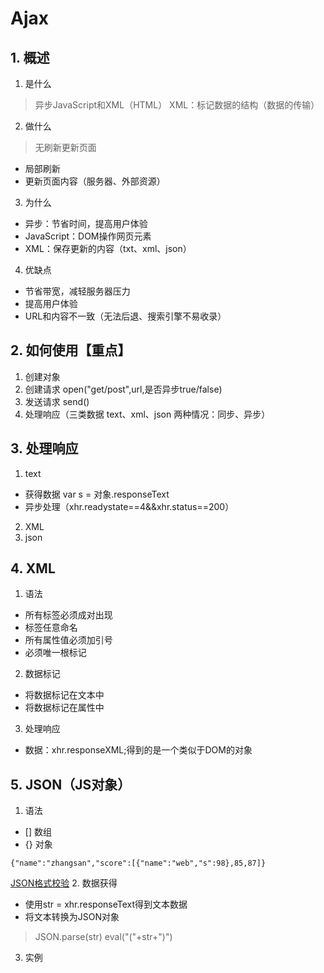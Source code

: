 # Ajax
## 1. 概述
1. 是什么
> 异步JavaScript和XML（HTML）
> XML：标记数据的结构（数据的传输）
2. 做什么
> 无刷新更新页面
* 局部刷新
* 更新页面内容（服务器、外部资源）
3. 为什么
* 异步：节省时间，提高用户体验
* JavaScript：DOM操作网页元素
* XML：保存更新的内容（txt、xml、json）
4. 优缺点
* 节省带宽，减轻服务器压力
* 提高用户体验
* URL和内容不一致（无法后退、搜索引擎不易收录）
## 2. 如何使用【重点】
1. 创建对象
2. 创建请求 open("get/post",url,是否异步true/false)
3. 发送请求 send()
4. 处理响应（三类数据 text、xml、json 两种情况：同步、异步）
## 3. 处理响应
1. text
* 获得数据 var s = 对象.responseText
* 异步处理（xhr.readystate==4&&xhr.status==200）
2. XML
3. json
## 4. XML
1. 语法
* 所有标签必须成对出现
* 标签任意命名
* 所有属性值必须加引号
* 必须唯一根标记
2. 数据标记
* 将数据标记在文本中
* 将数据标记在属性中
3. 处理响应
* 数据：xhr.responseXML;得到的是一个类似于DOM的对象
## 5. JSON（JS对象）
1. 语法
* [] 数组
* {} 对象
```
{"name":"zhangsan","score":[{"name":"web","s":98},85,87]}
```
[JSON格式校验](https://www.bejson.com/)
2. 数据获得
* 使用str = xhr.responseText得到文本数据
* 将文本转换为JSON对象
> JSON.parse(str)
> eval("("+str+")")
3. 实例
